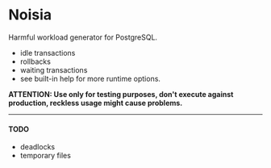 # Noisia 
Harmful workload generator for PostgreSQL.
- idle transactions
- rollbacks
- waiting transactions
- see built-in help for more runtime options.

**ATTENTION: Use only for testing purposes, don't execute against production, reckless usage might cause problems.**

---
#### TODO
- deadlocks
- temporary files
